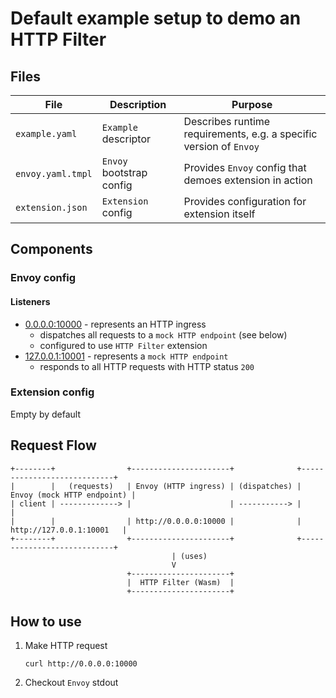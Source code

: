 # Default example setup to demo an HTTP Filter

## Files

| File              | Description              | Purpose                                                                 |
| ----------------- | ------------------------ | ----------------------------------------------------------------------- |
| `example.yaml`    | `Example` descriptor     | Describes runtime requirements, e.g. a specific version of `Envoy`      |
| `envoy.yaml.tmpl` | `Envoy` bootstrap config | Provides `Envoy` config that demoes extension in action                 |
| `extension.json`  | `Extension` config       | Provides configuration for extension itself                             |

## Components

### Envoy config

#### Listeners

* [0.0.0.0:10000](http://0.0.0.0:10000) - represents an HTTP ingress
  * dispatches all requests to a `mock HTTP endpoint` (see below)
  * configured to use `HTTP Filter` extension
* [127.0.0.1:10001](http://127.0.0.1:10001) - represents a `mock HTTP endpoint`
  * responds to all HTTP requests with HTTP status `200`

### Extension config

Empty by default

## Request Flow

```
+--------+                +----------------------+              +----------------------------+
|        |   (requests)   | Envoy (HTTP ingress) | (dispatches) | Envoy (mock HTTP endpoint) |
| client | -------------> |                      | -----------> |                            |
|        |                | http://0.0.0.0:10000 |              |   http://127.0.0.1:10001   |
+--------+                +----------------------+              +----------------------------+
                                    | (uses)
                                    V
                          +----------------------+
                          |  HTTP Filter (Wasm)  |
                          +----------------------+
```

## How to use

1. Make HTTP request
   ```shell
   curl http://0.0.0.0:10000
   ```
2. Checkout `Envoy` stdout
